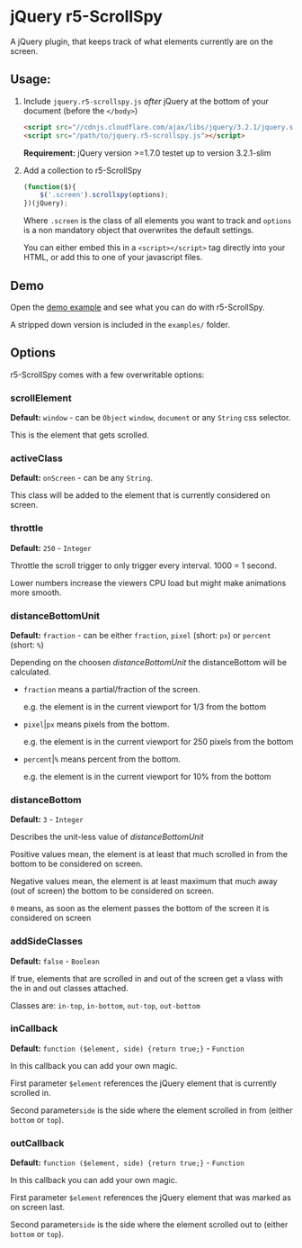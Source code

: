 # jQuery r5-ScrollSpy
 
 A jQuery plugin, that keeps track of what elements currently are on the screen.
 
## Usage:
 
 1. Include `jquery.r5-scrollspy.js` *after* jQuery at the bottom of your document (before the `</body>`)
    ```html
    <script src="//cdnjs.cloudflare.com/ajax/libs/jquery/3.2.1/jquery.slim.min.js"></script>
    <script src="/path/to/jquery.r5-scrollspy.js"></script>
    ```
    **Requirement:** jQuery version >=1.7.0 testet up to version 3.2.1-slim
    
 2. Add a collection to r5-ScrollSpy
    ```javascript
    (function($){
        $('.screen').scrollspy(options);
    })(jQuery);
    ```
    Where `.screen` is the class of all elements you want to track and `options` is a non mandatory 
    object that overwrites the default settings. 
    
    You can either embed this in a `<script></script>` tag directly into your HTML, or add this to 
    one of your javascript files.  
    
## Demo
  Open the [demo example](https://rock5gmbh.github.io/jquery.r5-scrollspy/) and see what you can do with r5-ScrollSpy.
  
  A stripped down version is included in the `examples/` folder. 
  
## Options
 r5-ScrollSpy comes with a few overwritable options:
 ### scrollElement
 **Default:** `window` - can be `Object` `window`, `document` or any `String` css selector.
 
 This is the element that gets scrolled.  
 
 ### activeClass
 **Default:** `onScreen` - can be any `String`.
 
 This class will be added to the element that is currently considered on screen.
 
 ### throttle
 **Default:** `250` - `Integer`
 
 Throttle the scroll trigger to only trigger every interval. 1000 = 1 second.
 
 Lower numbers increase the viewers CPU load but might make animations more smooth. 
 
 ### distanceBottomUnit
 **Default:** `fraction` - can be either `fraction`, `pixel` (short: `px`) or `percent` (short: `%`)
  
 Depending on the choosen *distanceBottomUnit* the distanceBottom will be calculated.
 
 * `fraction` means a partial/fraction of the screen. 
    
    e.g. the element is in the current viewport for 1/3 from the bottom
 * `pixel`|`px` means pixels from the bottom.
    
    e.g. the element is in the current viewport for 250 pixels from the bottom
 * `percent`|`%` means percent from the bottom.
 
    e.g. the element is in the current viewport for 10% from the bottom
 
 ### distanceBottom
 **Default:** `3` - `Integer`
 
 Describes the unit-less value of *distanceBottomUnit*
 
 Positive values mean, the element is at least that much scrolled in from the bottom to be considered on screen.
 
 Negative values mean, the element is at least maximum that much away (out of screen) the bottom to be considered on screen.
 
 `0` means, as soon as the element passes the bottom of the screen it is considered on screen
  
 ### addSideClasses
 **Default:** `false` - `Boolean`
 
 If true, elements that are scrolled in and out of the screen get a vlass with the in and out classes attached.
 
 Classes are: `in-top`, `in-bottom`, `out-top`, `out-bottom`
 
 ### inCallback
 **Default:** `function ($element, side) {return true;}` - `Function`
 
 In this callback you can add your own magic.
  
 First parameter `$element` references the jQuery element that is currently scrolled in.
  
 Second parameter`side` is the side where the element scrolled in from (either `bottom` or `top`).
 
 ### outCallback
 **Default:** `function ($element, side) {return true;}` - `Function`
  
  In this callback you can add your own magic.
   
  First parameter `$element` references the jQuery element that was marked as on screen last.
   
  Second parameter`side` is the side where the element scrolled out to (either `bottom` or `top`).
  

